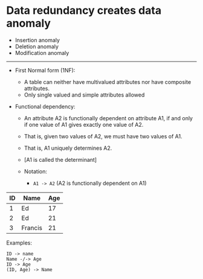 # Data redundancy creates data anomaly

- Insertion anomaly
- Deletion anomaly
- Modification anomaly

---

- First Normal form (1NF):
  - A table can neither have multivalued attributes nor have composite attributes.
  - Only single valued and simple attributes allowed

- Functional dependency:

  - An attribute A2 is functionally dependent on attribute A1, if and only if one value of A1 gives exactly one value of A2.

  - That is, given two values of A2, we must have two values of A1.

  - That is, A1 uniquely determines A2.

  - [A1 is called the determinant]

  - Notation:

    - `A1 -> A2` (A2 is functionally dependent on A1)


| ID   | Name    | Age  |
| ---- | ------- | ---- |
| 1    | Ed      | 17   |
| 2    | Ed      | 21   |
| 3    | Francis | 21   |

Examples:

```
ID -> name
Name -/-> Age
ID -> Age
(ID, Age) -> Name
```

